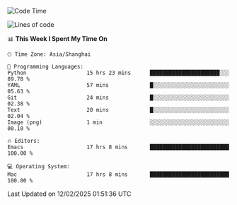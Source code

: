 <!--START_SECTION:waka-->
![Code Time](http://img.shields.io/badge/Code%20Time-2%2C523%20hrs%2041%20mins-blue)

![Lines of code](https://img.shields.io/badge/From%20Hello%20World%20I%27ve%20Written-335.2%20thousand%20lines%20of%20code-blue)

📊 **This Week I Spent My Time On** 

```text
🕑︎ Time Zone: Asia/Shanghai

💬 Programming Languages: 
Python                   15 hrs 23 mins      ██████████████████████░░░   89.78 % 
YAML                     57 mins             █░░░░░░░░░░░░░░░░░░░░░░░░   05.63 % 
Git                      24 mins             █░░░░░░░░░░░░░░░░░░░░░░░░   02.38 % 
Text                     20 mins             █░░░░░░░░░░░░░░░░░░░░░░░░   02.04 % 
Image (png)              1 min               ░░░░░░░░░░░░░░░░░░░░░░░░░   00.10 % 

🔥 Editors: 
Emacs                    17 hrs 8 mins       █████████████████████████   100.00 % 

💻 Operating System: 
Mac                      17 hrs 8 mins       █████████████████████████   100.00 % 
```


 Last Updated on 12/02/2025 01:51:36 UTC
<!--END_SECTION:waka-->
